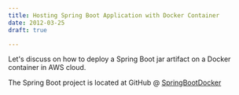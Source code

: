 ```yaml
---
title: Hosting Spring Boot Application with Docker Container
date: 2012-03-25
draft: true

---
```


Let's discuss on how to deploy a Spring Boot jar artifact on a Docker container in AWS cloud.

The Spring Boot project is located at GitHub @ [SpringBootDocker](https://github.com/sujittripathy/SpringBootDocker)
